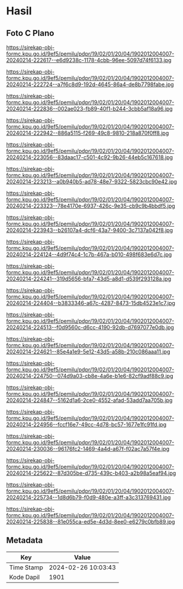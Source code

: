 # Hasil

## Foto C Plano

https://sirekap-obj-formc.kpu.go.id/9ef5/pemilu/pdpr/19/02/01/20/04/1902012004007-20240214-222617--e6d9238c-1178-4cbb-96ee-5097d74f6133.jpg

https://sirekap-obj-formc.kpu.go.id/9ef5/pemilu/pdpr/19/02/01/20/04/1902012004007-20240214-222724--a7f6c8d9-192d-4645-86a4-de8b7798fabe.jpg

https://sirekap-obj-formc.kpu.go.id/9ef5/pemilu/pdpr/19/02/01/20/04/1902012004007-20240214-222836--002ae023-fb89-40f1-b244-3cbb5af18a96.jpg

https://sirekap-obj-formc.kpu.go.id/9ef5/pemilu/pdpr/19/02/01/20/04/1902012004007-20240214-222942--886a5115-f269-49c8-9810-218a870f0ff8.jpg

https://sirekap-obj-formc.kpu.go.id/9ef5/pemilu/pdpr/19/02/01/20/04/1902012004007-20240214-223056--83daac17-c501-4c92-9b26-44eb5c167618.jpg

https://sirekap-obj-formc.kpu.go.id/9ef5/pemilu/pdpr/19/02/01/20/04/1902012004007-20240214-223213--a0b940b5-ad78-48e7-9322-5823cbc90e42.jpg

https://sirekap-obj-formc.kpu.go.id/9ef5/pemilu/pdpr/19/02/01/20/04/1902012004007-20240214-223323--78e4170e-6937-426c-9e35-cb9c9b4bbdf5.jpg

https://sirekap-obj-formc.kpu.go.id/9ef5/pemilu/pdpr/19/02/01/20/04/1902012004007-20240214-223943--b26107a4-dcf6-43a7-9400-3c7137a042f8.jpg

https://sirekap-obj-formc.kpu.go.id/9ef5/pemilu/pdpr/19/02/01/20/04/1902012004007-20240214-224124--4d9f74c4-1c7b-467a-b010-498f683e6d7c.jpg

https://sirekap-obj-formc.kpu.go.id/9ef5/pemilu/pdpr/19/02/01/20/04/1902012004007-20240214-224241--319d5656-bfa7-43d5-a8d1-d539f293128a.jpg

https://sirekap-obj-formc.kpu.go.id/9ef5/pemilu/pdpr/19/02/01/20/04/1902012004007-20240214-224404--b3833346-a67c-4287-8473-15db4523e1c7.jpg

https://sirekap-obj-formc.kpu.go.id/9ef5/pemilu/pdpr/19/02/01/20/04/1902012004007-20240214-224513--f0d9560c-d6cc-4190-92db-d7697077e0db.jpg

https://sirekap-obj-formc.kpu.go.id/9ef5/pemilu/pdpr/19/02/01/20/04/1902012004007-20240214-224621--85e4a1e9-5e12-43d5-a58b-210c086aaa11.jpg

https://sirekap-obj-formc.kpu.go.id/9ef5/pemilu/pdpr/19/02/01/20/04/1902012004007-20240214-224750--074d9a03-cb8e-4a6e-b1e6-82cf9adf88c9.jpg

https://sirekap-obj-formc.kpu.go.id/9ef5/pemilu/pdpr/19/02/01/20/04/1902012004007-20240214-224847--5162d1a6-2ce0-4552-afad-53add7aa705b.jpg

https://sirekap-obj-formc.kpu.go.id/9ef5/pemilu/pdpr/19/02/01/20/04/1902012004007-20240214-224956--fccf16e7-49cc-4d78-bc57-1677e1fc91fd.jpg

https://sirekap-obj-formc.kpu.go.id/9ef5/pemilu/pdpr/19/02/01/20/04/1902012004007-20240214-230036--96176fc2-1469-4a4d-a67f-f02ac7a57f4e.jpg

https://sirekap-obj-formc.kpu.go.id/9ef5/pemilu/pdpr/19/02/01/20/04/1902012004007-20240214-225622--87d305be-d735-439c-b403-a2b98a5eaf94.jpg

https://sirekap-obj-formc.kpu.go.id/9ef5/pemilu/pdpr/19/02/01/20/04/1902012004007-20240214-225734--1d8d6b79-f0d9-480e-a3ff-a3c313769431.jpg

https://sirekap-obj-formc.kpu.go.id/9ef5/pemilu/pdpr/19/02/01/20/04/1902012004007-20240214-225838--81e055ca-ed5e-4d3d-8ee0-e6279c0bfb89.jpg


## Metadata

| Key        | Value               |
| ---------- | ------------------- |
| Time Stamp | 2024-02-26 10:03:43 |
| Kode Dapil | 1901                |



